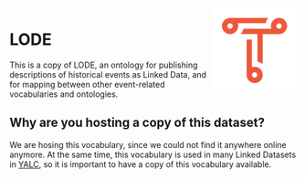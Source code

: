<img src="img/triply.png" align="right" height="150">

# LODE

This is a copy of LODE, an ontology for publishing descriptions of
historical events as Linked Data, and for mapping between other
event-related vocabularies and ontologies.

## Why are you hosting a copy of this dataset?

We are hosing this vocabulary, since we could not find it anywhere
online anymore.  At the same time, this vocabulary is used in many
Linked Datasets in [YALC](https://github.com/TriplyDB/YALC), so it is
important to have a copy of this vocabulary available.
